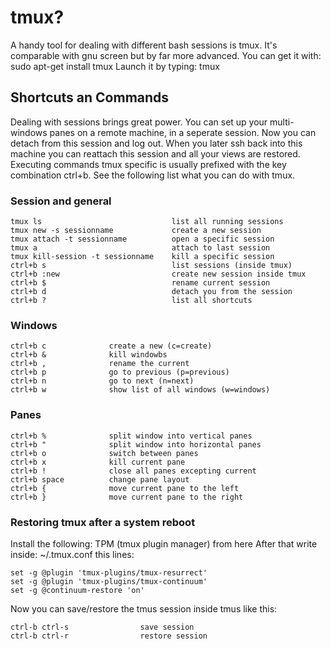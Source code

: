 # tmux?

A handy tool for dealing with different bash sessions is tmux. It's comparable with gnu screen but by far more advanced. You can get it with:
sudo apt-get install tmux
Launch it by typing:
tmux

## Shortcuts an Commands

Dealing with sessions brings great power. You can set up your multi-windows panes on a remote machine, in a seperate session. Now you can detach from this session and log out. When you later ssh back into this machine you can reattach this session and all your views are restored. Executing commands tmux specific is usually prefixed with the key combination ctrl+b. See the following list what you can do with tmux.

### Session and general
```
tmux ls                             list all running sessions
tmux new -s sessionname             create a new session
tmux attach -t sessionname          open a specific session
tmux a                              attach to last session
tmux kill-session -t sessionname    kill a specific session
ctrl+b s                            list sessions (inside tmux)
ctrl+b :new                         create new session inside tmux
ctrl+b $                            rename current session
ctrl+b d                            detach you from the session
ctrl+b ?                            list all shortcuts
```

### Windows
```
ctrl+b c              create a new (c=create)
ctrl+b &              kill windowbs
ctrl+b ,              rename the current
ctrl+b p              go to previous (p=previous)
ctrl+b n              go to next (n=next)
ctrl+b w              show list of all windows (w=windows)
```

### Panes
```
ctrl+b %              split window into vertical panes
ctrl+b "              split window into horizontal panes
ctrl+b o              switch between panes
ctrl+b x              kill current pane
ctrl+b !              close all panes excepting current
ctrl+b space          change pane layout
ctrl+b {              move current pane to the left
ctrl+b }              move current pane to the right
```

### Restoring tmux after a system reboot

Install the following: TPM (tmux plugin manager) from here
After that write inside: ~/.tmux.conf this lines:
```
set -g @plugin 'tmux-plugins/tmux-resurrect'
set -g @plugin 'tmux-plugins/tmux-continuum'
set -g @continuum-restore 'on'
```
Now you can save/restore the tmus session inside tmus like this:
```
ctrl-b ctrl-s                save session
ctrl-b ctrl-r                restore session
```
